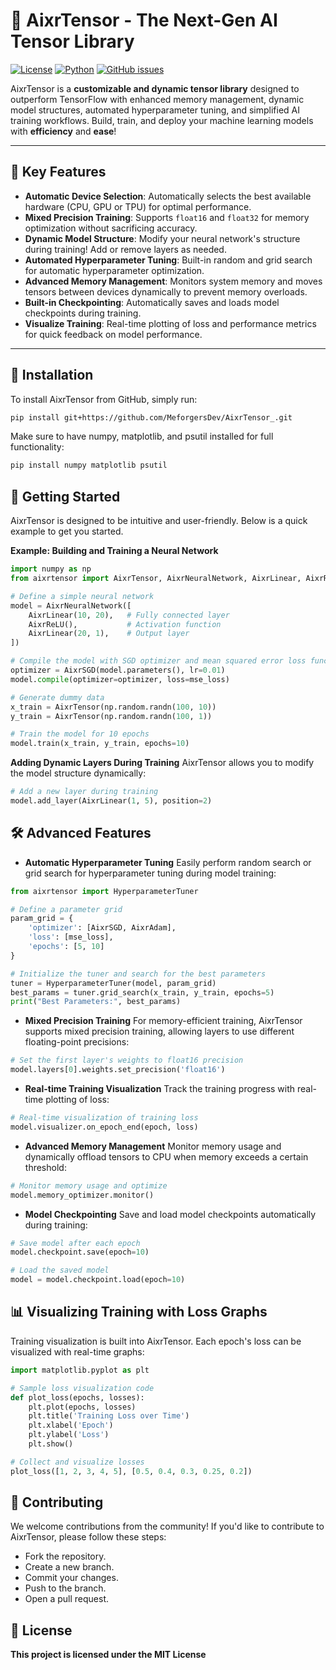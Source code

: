 # 🧠 **AixrTensor** - The Next-Gen AI Tensor Library

[![License](https://img.shields.io/github/license/MeforgersDev/AixrTensor)](LICENSE)
[![Python](https://img.shields.io/badge/python-3.6%2B-blue)](https://www.python.org/downloads/)
[![GitHub issues](https://img.shields.io/github/issues/MeforgersDev/Aixrtensor)](https://github.com/MeforgersDev/AixrTensor/issues)

AixrTensor is a **customizable and dynamic tensor library** designed to outperform TensorFlow with enhanced memory management, dynamic model structures, automated hyperparameter tuning, and simplified AI training workflows. Build, train, and deploy your machine learning models with **efficiency** and **ease**!

---

## 🌟 **Key Features**

- **Automatic Device Selection**: Automatically selects the best available hardware (CPU, GPU or TPU) for optimal performance.
- **Mixed Precision Training**: Supports `float16` and `float32` for memory optimization without sacrificing accuracy.
- **Dynamic Model Structure**: Modify your neural network's structure during training! Add or remove layers as needed.
- **Automated Hyperparameter Tuning**: Built-in random and grid search for automatic hyperparameter optimization.
- **Advanced Memory Management**: Monitors system memory and moves tensors between devices dynamically to prevent memory overloads.
- **Built-in Checkpointing**: Automatically saves and loads model checkpoints during training.
- **Visualize Training**: Real-time plotting of loss and performance metrics for quick feedback on model performance.

---

## 🚀 **Installation**

To install AixrTensor from GitHub, simply run:

```bash
pip install git+https://github.com/MeforgersDev/AixrTensor_.git
```
Make sure to have numpy, matplotlib, and psutil installed for full functionality:
```bash
pip install numpy matplotlib psutil
```

## 📖 **Getting Started**

AixrTensor is designed to be intuitive and user-friendly. Below is a quick example to get you started.

**Example: Building and Training a Neural Network**
```python
import numpy as np
from aixrtensor import AixrTensor, AixrNeuralNetwork, AixrLinear, AixrReLU, AixrSGD, mse_loss

# Define a simple neural network
model = AixrNeuralNetwork([
    AixrLinear(10, 20),   # Fully connected layer
    AixrReLU(),           # Activation function
    AixrLinear(20, 1),    # Output layer
])

# Compile the model with SGD optimizer and mean squared error loss function
optimizer = AixrSGD(model.parameters(), lr=0.01)
model.compile(optimizer=optimizer, loss=mse_loss)

# Generate dummy data
x_train = AixrTensor(np.random.randn(100, 10))
y_train = AixrTensor(np.random.randn(100, 1))

# Train the model for 10 epochs
model.train(x_train, y_train, epochs=10)
```
**Adding Dynamic Layers During Training**
AixrTensor allows you to modify the model structure dynamically:
```python
# Add a new layer during training
model.add_layer(AixrLinear(1, 5), position=2)
```
## 🛠️ **Advanced Features**

- **Automatic Hyperparameter Tuning**
Easily perform random search or grid search for hyperparameter tuning during model training:
```python
from aixrtensor import HyperparameterTuner

# Define a parameter grid
param_grid = {
    'optimizer': [AixrSGD, AixrAdam],
    'loss': [mse_loss],
    'epochs': [5, 10]
}

# Initialize the tuner and search for the best parameters
tuner = HyperparameterTuner(model, param_grid)
best_params = tuner.grid_search(x_train, y_train, epochs=5)
print("Best Parameters:", best_params)
```
- **Mixed Precision Training**
For memory-efficient training, AixrTensor supports mixed precision training, allowing layers to use different floating-point precisions:
```python
# Set the first layer's weights to float16 precision
model.layers[0].weights.set_precision('float16')
```
- **Real-time Training Visualization**
Track the training progress with real-time plotting of loss:
```python
# Real-time visualization of training loss
model.visualizer.on_epoch_end(epoch, loss)
```
- **Advanced Memory Management**
Monitor memory usage and dynamically offload tensors to CPU when memory exceeds a certain threshold:
```python
# Monitor memory usage and optimize
model.memory_optimizer.monitor()
```
- **Model Checkpointing**
Save and load model checkpoints automatically during training:
```python
# Save model after each epoch
model.checkpoint.save(epoch=10)

# Load the saved model
model = model.checkpoint.load(epoch=10)
```

## 📊 **Visualizing Training with Loss Graphs**

Training visualization is built into AixrTensor. Each epoch's loss can be visualized with real-time graphs:
```python
import matplotlib.pyplot as plt

# Sample loss visualization code
def plot_loss(epochs, losses):
    plt.plot(epochs, losses)
    plt.title('Training Loss over Time')
    plt.xlabel('Epoch')
    plt.ylabel('Loss')
    plt.show()

# Collect and visualize losses
plot_loss([1, 2, 3, 4, 5], [0.5, 0.4, 0.3, 0.25, 0.2])
```

## 🤝 **Contributing**

We welcome contributions from the community! If you'd like to contribute to AixrTensor, please follow these steps:
- Fork the repository.
- Create a new branch.
- Commit your changes.
- Push to the branch.
- Open a pull request.
  
## 📄 **License**

**This project is licensed under the MIT License**
